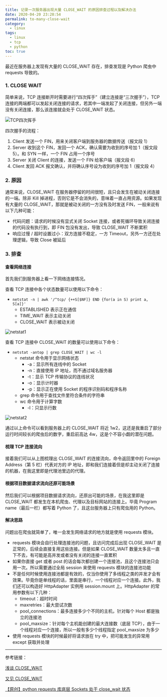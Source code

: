 ```yaml
---
title: 记录一次服务器出现大量 CLOSE_WAIT 的原因排查过程以及解决办法
date: 2020-04-20 23:28:54
permalink: to-many-close-wait
category:
  - linux
tags:
  - linux
  - tcp
  - python
toc: true
---
```


最近在服务器上发现有大量的 CLOSE_WAIT 存在，排查发现是 Python 爬虫中 requests 导致的。

### 1. CLOSE WAIT

简单来说，TCP 连接断开时需要进行“四次挥手”（建立连接是“三次握手”），TCP 连接的两端都可以发起关闭连接的请求，若其中一端发起了关闭连接，但另外一端没有关闭连接，那么该连接就会处于 CLOSE_WAIT 状态。

<!-- more -->

![TCP四次挥手](https://i.loli.net/2020/04/20/tevTiJ9cWzSmQdV.png)

四次握手的流程：

1. Client 发送一个 FIN，用来关闭客户端到服务器的数据传送（报文段 1）
2. Server 收到这个 FIN，发回一个 ACK，确认需要为收到的序号加 1（报文段 5）。和 SYN 一样，一个 FIN 占用一个序号
3. Server 关闭 Client 的连接，发送一个 FIN 给客户端（报文段 6）
4. Client 发回 ACK 报文确认，并将确认序号设为收到的序号加 1（报文段 4）

### 2. 原因

通常来说，CLOSE_WAIT 在服务器停留的时间很短，且只会发生在被动关闭连接的一端。除非 Kill 掉进程，否则它是不会消失的，意味着一直占用资源。如果发现有大量的 CLOSE_WAIT，那就是被动关闭的一方没有及时发送 FIN，一般来说有以下几种可能：

- 代码问题：请求的时候没有显式关闭 Socket 连接，或者死循环导致关闭连接的代码没有执行到，即 FIN 包没有发出，导致 CLOSE_WAIT 不断累积
- 响应过慢 / 超时设置过小：双方连接不稳定，一方 Timeout，另外一方还在处理逻辑，导致 Close 被延后

### 3. 排查

#### 查看网络连接

首先我们到服务器上看一下网络连接情况。

查看 TCP 连接中各个状态数量可以使用以下命令：

- `netstat -n | awk '/^tcp/ {++S[$NF]} END {for(a in S) print a, S[a]}'`
  - ESTABLISHED 表示正在通信
  - TIME_WAIT 表示主动关闭
  - CLOSE_WAIT 表示被动关闭

![netstat1](https://i.loli.net/2020/04/20/s4St7ZGcPlpmy5E.png)

查看 TCP 连接中 CLOSE_WAIT 的数量可以使用以下命令：

- `netstat -antop | grep CLOSE_WAIT | wc -l`
  - netstat 命令用于显示网络状态
    - -a：显示所有连线中的 Socket
    - -n：直接使用 IP 地址，而不通过域名服务器
    - -t：显示 TCP 传输协议的连线状况
    - -o：显示计时器
    - -p：显示正在使用 Socket 的程序识别码和程序名称
  - grep 命令用于查找文件里符合条件的字符串
  - wc 命令用于计算字数
    - -l：只显示行数

![netstat2](https://i.loli.net/2020/04/20/iftzA3VnX9DyOwx.png)

通过以上命令可以看到服务器上的 CLOSE_WAIT 将近 1w2，这还是我重启了部分运行时间较长的爬虫后的数字，重启前高达 4w，这是个不容小觑的潜在问题。

#### 梳理 TCP 连接流向

接着我们可以从上图梳理出 CLOSE_WAIT 的连接流向，命令返回里中的 Foreign Address（第 5 栏）代表对方的 IP 地址，即和我们连接着但是却主动关闭了连接的机器，在我这里即是代理池里边的代理。

#### 根据项目数据请求流向还原可能场景

然后我们可以根据项目数据请求流向，还原出可能的场景，在我这里即是 CLOSE_WAIT 都发生在本机爬虫、代理以及目标网站的连接上。毕竟 Program name（最后一栏）都写着 Python 了，且这台服务器上只有爬虫用的 Python。

#### 解决思路

问题出在爬虫就简单了，唯一会发生网络请求的地方就是使用 requests 模块。

- requests 模块会自行处理连接池的问题，且访问完成后出现 CLOSE_WAIT 是正常的，后续会直接复用这些连接。但是如果 CLOSE_WAIT 数量太多且一直下不去，有可能是高并发或者没有关闭的连接一直累积
- 如果你直接 get 或者 post 的话会每次都创建一个连接池，且这个连接池只会用一次。所以需要通过全局 session 来使用 requests 模块的连接池功能
- 不是任何时候使用连接池都是有效的，仅当你使用了多线程之类的并发才会有效果。毕竟你是单线程的话，里面是串行，一个线程对应一个连接。此外，我们还可以构造好 HttpAdapter 实例用 session.mount 上。HttpAdapter 的常用参数有以下几种：
  - timeout：超时时间
  - maxretries：最大尝试次数
  - pool_connections：最多连接多少个不同的主机，针对每个 Host 都是独立的连接池
  - pool_maxsize：针对每个主机能创建的最大连接数（底层 TCP），由于一个线程对应一个连接，所以一般有多少个线程指定 pool_maxsize 为多少
- 使用 requests 模块的时候最好将请求放在 try 中，把可能发生的异常用 except 获取并处理

---

参考链接：

[浅谈 CLOSE_WAIT](http://blog.huoding.com/2016/01/19/488)

[又见 CLOSE_WAIT](https://mp.weixin.qq.com/s?__biz=MzI4MjA4ODU0Ng==&mid=402163560&idx=1&sn=5269044286ce1d142cca1b5fed3efab1&3rd=MzA3MDU4NTYzMw==&scene=6#rd)

[【原创】python requests 库底层 Sockets 处于 close_wait 状态](https://www.cnblogs.com/pengyusong/p/5805704.html)
